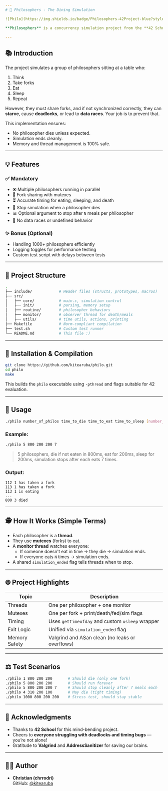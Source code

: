 ```yaml
---
# 🌈 Philosophers - The Dining Simulation

![Philo](https://img.shields.io/badge/Philosophers-42Project-blue?style=flat-square) ![C Programming](https://img.shields.io/badge/Language-C-green?style=flat-square) ![Threads](https://img.shields.io/badge/Concurrency-Pthreads-yellow?style=flat-square) ![42 Network](https://img.shields.io/badge/42Network-Philo-lightblue?style=flat-square)

**Philosophers** is a concurrency simulation project from the **42 School curriculum**. It challenges students to solve the classic "Dining Philosophers Problem" using **threads**, **mutexes**, and precise **timing**, while strictly adhering to the **42 Norm**.

---
```


## 📚 Introduction

The project simulates a group of philosophers sitting at a table who:
1. Think
2. Take forks
3. Eat
4. Sleep
5. Repeat

However, they must share forks, and if not synchronized correctly, they can **starve**, cause **deadlocks**, or lead to **data races**. Your job is to prevent that.

This implementation ensures:
- No philosopher dies unless expected.
- Simulation ends cleanly.
- Memory and thread management is 100% safe.

---

## 💡 Features

### ✅ Mandatory
- ✉ Multiple philosophers running in parallel
- 🧒 Fork sharing with mutexes
- ⏳ Accurate timing for eating, sleeping, and death
- 📅 Stop simulation when a philosopher dies
- 📊 Optional argument to stop after `N` meals per philosopher
- 💪 No data races or undefined behavior

### ✨ Bonus (Optional)
- Handling 1000+ philosophers efficiently
- Logging toggles for performance testing
- Custom test script with delays between tests

---

## 📁 Project Structure

```bash
.
├── include/            # Header files (structs, prototypes, macros)
├── src/
│   ├── core/           # main.c, simulation control
│   ├── init/           # parsing, memory setup
│   ├── routine/        # philosopher behaviors
│   ├── monitor/        # observer thread for death/meals
│   ├── utils/          # time utils, actions, printing
├── Makefile            # Norm-compliant compilation
├── test.sh             # Custom test runner
└── README.md           # This file :)
```

---

## 🔧 Installation & Compilation

```bash
git clone https://github.com/kitearuba/philo.git
cd philo
make
```

This builds the `philo` executable using `-pthread` and flags suitable for 42 evaluation.

---

## 🚀 Usage

```bash
./philo number_of_philos time_to_die time_to_eat time_to_sleep [number_of_times_each_philo_must_eat]
```

### Example:
```bash
./philo 5 800 200 200 7
```
> 5 philosophers, die if not eaten in 800ms, eat for 200ms, sleep for 200ms, simulation stops after each eats 7 times.

### Output:
```
112 1 has taken a fork
113 1 has taken a fork
113 1 is eating
...
800 3 died
```

---

## 🕵️ How It Works (Simple Terms)

- Each philosopher is a **thread**.
- They use **mutexes** (forks) to eat.
- A **monitor thread** watches everyone:
  - If someone doesn't eat in time → they die → simulation ends.
  - If everyone eats `N` times → simulation ends.
- A shared `simulation_ended` flag tells threads when to stop.

---

## 🌐 Project Highlights

| Topic              | Description                                       |
|-------------------|---------------------------------------------------|
| Threads           | One per philosopher + one monitor                 |
| Mutexes           | One per fork + print/death/fed/sim flags          |
| Timing            | Uses `gettimeofday` and custom `usleep` wrapper   |
| Exit Logic        | Unified via `simulation_ended` flag               |
| Memory Safety     | Valgrind and ASan clean (no leaks or overflows)   |

---

## ⚖️ Test Scenarios

```bash
./philo 1 800 200 200       # Should die (only one fork)
./philo 5 800 200 200       # Should run forever
./philo 5 800 200 200 7     # Should stop cleanly after 7 meals each
./philo 4 310 200 100       # May die (tight timing)
./philo 1000 800 200 200    # Stress test, should stay stable
```

---

## 🙌 Acknowledgments

- Thanks to **42 School** for this mind-bending project.
- Cheers to **everyone struggling with deadlocks and timing bugs** — you’re not alone!
- Gratitude to **Valgrind** and **AddressSanitizer** for saving our brains.

---

## 👨‍💻 Author

- **Christian (chrrodri)**  
  GitHub: [@kitearuba](https://github.com/kitearuba)

